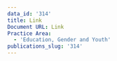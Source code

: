 ```yaml
---
data_id: '314'
title: Link
Document URL: Link
Practice Area:
  - 'Education, Gender and Youth'
publications_slug: '314'
---
```

